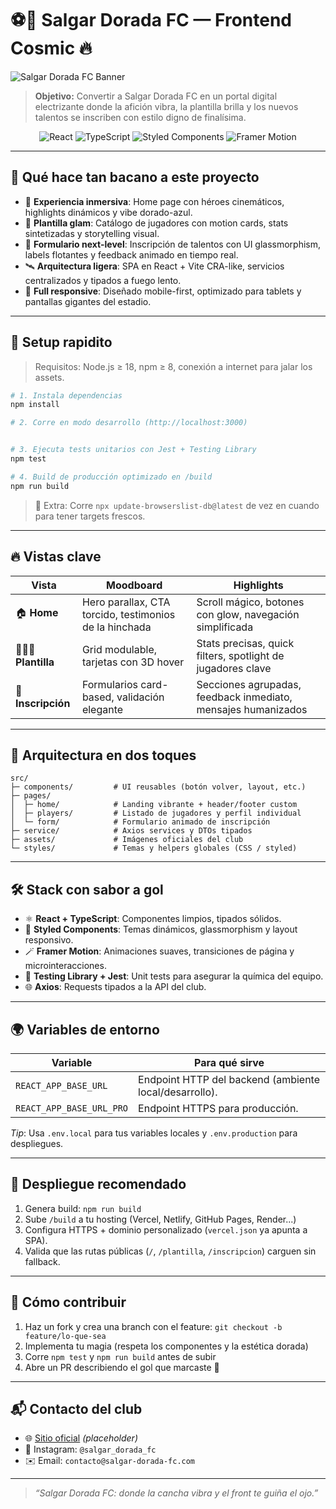 # ⚽💛 Salgar Dorada FC — Frontend Cosmic 🔥

![Salgar Dorada FC Banner](./src/assets/escudo-sd.jpg)

> **Objetivo:** Convertir a Salgar Dorada FC en un portal digital electrizante donde la afición vibra, la plantilla brilla y los nuevos talentos se inscriben con estilo digno de finalísima.

<p align="center">
	<img src="https://img.shields.io/badge/React-18.2-61DAFB?style=for-the-badge&logo=react" alt="React" />
	<img src="https://img.shields.io/badge/TypeScript-4.x-3178C6?style=for-the-badge&logo=typescript" alt="TypeScript" />
	<img src="https://img.shields.io/badge/Styled--Components-%F0%9F%92%85-DB7093?style=for-the-badge&logo=styled-components" alt="Styled Components" />
	<img src="https://img.shields.io/badge/Framer--Motion-%F0%9F%8C%88-8A2BE2?style=for-the-badge&logo=framer" alt="Framer Motion" />
</p>

---

## 🌟 Qué hace tan bacano a este proyecto

- 🎨 **Experiencia inmersiva**: Home page con héroes cinemáticos, highlights dinámicos y vibe dorado-azul.
- 🧢 **Plantilla glam**: Catálogo de jugadores con motion cards, stats sintetizadas y storytelling visual.
- 📝 **Formulario next-level**: Inscripción de talentos con UI glassmorphism, labels flotantes y feedback animado en tiempo real.
- 🛰️ **Arquitectura ligera**: SPA en React + Vite CRA-like, servicios centralizados y tipados a fuego lento.
- 📱 **Full responsive**: Diseñado mobile-first, optimizado para tablets y pantallas gigantes del estadio.

---

## 🚀 Setup rapidito

> Requisitos: Node.js ≥ 18, npm ≥ 8, conexión a internet para jalar los assets.

```bash
# 1. Instala dependencias
npm install

# 2. Corre en modo desarrollo (http://localhost:3000)


# 3. Ejecuta tests unitarios con Jest + Testing Library
npm test

# 4. Build de producción optimizado en /build
npm run build
```

> 🧭 Extra: Corre `npx update-browserslist-db@latest` de vez en cuando para tener targets frescos.

---

## 🔥 Vistas clave

| Vista | Moodboard | Highlights |
|-------|-----------|------------|
| 🏠 **Home** | Hero parallax, CTA torcido, testimonios de la hinchada | Scroll mágico, botones con glow, navegación simplificada |
| 🧑‍🤝‍🧑 **Plantilla** | Grid modulable, tarjetas con 3D hover | Stats precisas, quick filters, spotlight de jugadores clave |
| 📝 **Inscripción** | Formularios card-based, validación elegante | Secciones agrupadas, feedback inmediato, mensajes humanizados |

---

## 🧱 Arquitectura en dos toques

```
src/
├─ components/         # UI reusables (botón volver, layout, etc.)
├─ pages/
│  ├─ home/            # Landing vibrante + header/footer custom
│  ├─ players/         # Listado de jugadores y perfil individual
│  └─ form/            # Formulario animado de inscripción
├─ service/            # Axios services y DTOs tipados
├─ assets/             # Imágenes oficiales del club
└─ styles/             # Temas y helpers globales (CSS / styled)
```

---

## 🛠️ Stack con sabor a gol

- ⚛️ **React + TypeScript**: Componentes limpios, tipados sólidos.
- 💅 **Styled Components**: Temas dinámicos, glassmorphism y layout responsivo.
- 🪄 **Framer Motion**: Animaciones suaves, transiciones de página y microinteracciones.
- 🧪 **Testing Library + Jest**: Unit tests para asegurar la química del equipo.
- 🌐 **Axios**: Requests tipados a la API del club.

---

## 🌍 Variables de entorno

| Variable | Para qué sirve |
|----------|----------------|
| `REACT_APP_BASE_URL` | Endpoint HTTP del backend (ambiente local/desarrollo). |
| `REACT_APP_BASE_URL_PRO` | Endpoint HTTPS para producción. |

_Tip_: Usa `.env.local` para tus variables locales y `.env.production` para despliegues.

---

## 📡 Despliegue recomendado

1. Genera build: `npm run build`
2. Sube `/build` a tu hosting (Vercel, Netlify, GitHub Pages, Render...)
3. Configura HTTPS + dominio personalizado (`vercel.json` ya apunta a SPA).
4. Valida que las rutas públicas (`/`, `/plantilla`, `/inscripcion`) carguen sin fallback.

---

## 🤝 Cómo contribuir

1. Haz un fork y crea una branch con el feature: `git checkout -b feature/lo-que-sea`
2. Implementa tu magia (respeta los componentes y la estética dorada)
3. Corre `npm test` y `npm run build` antes de subir
4. Abre un PR describiendo el gol que marcaste 🙌

---

## 📬 Contacto del club

- 🌐 [Sitio oficial](https://salgar-dorada-fc-fr.vercel.app/) _(placeholder)_
- 📸 Instagram: `@salgar_dorada_fc`
- ✉️ Email: `contacto@salgar-dorada-fc.com`

---

> _“Salgar Dorada FC: donde la cancha vibra y el front te guiña el ojo.”_

